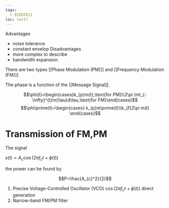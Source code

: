 ```yaml
---
tags:
  - ECED3511
loc: lect7
---
```


Advantages 
- noise tolerance
- constant envelop
Disadvantages
- more complex to describe
- bandwidth expansion

There are two types [[Phase Modulation (PM)]] and [[Frequency Modulation (FM)]]

The phase is a function of the [[Message Signal]].

$$\phi(t)=\begin{cases}k_{p}m(t),\text{for PM}\\2\pi \int_{-\infty}^{t}m(\tau)d\tau,\text{for FM}\end{cases}$$
$$\phi\prime(t)=\begin{cases} k_{p}m\prime(t)\\k_{f}2\pi m(t) \end{cases}$$


# Transmission of FM,PM
The signal

$s(t)=A_{c}\cos(2\pi f_{c}t+\phi(t))$

the power can be found by

$$P=\frac{A_{c}^2}{2}$$

1. Precise Voltage-Controlled Oscillator (VCO)
	$\cos(2\pi f_{c}t+\phi(t))$ direct generation
2. Narrow-band FM/PM filter